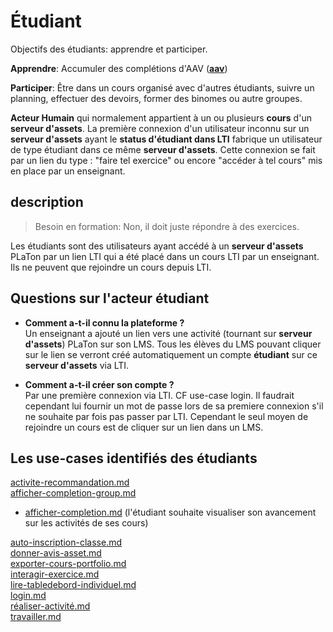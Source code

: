  
# Étudiant  

Objectifs des étudiants: apprendre et participer.

**Apprendre**: Accumuler des complétions d'AAV (**[aav](https://github.com/PremierLangage/plconception/tree/master/conception/concept/aav.md)**)

**Participer**: Être dans un cours organisé avec d'autres étudiants, suivre un planning, effectuer des devoirs, former des binomes ou autre groupes.

**Acteur Humain** qui normalement appartient à un ou plusieurs **cours** d'un **serveur d'assets**. La première connexion d'un utilisateur inconnu sur un **serveur d'assets** ayant le **status d'étudiant dans LTI** fabrique un utilisateur de type étudiant dans ce même **serveur d'assets**. Cette connexion se fait par un lien du type : "faire tel exercice" ou encore "accéder à tel cours" mis en place par un enseignant.

## description

> Besoin en formation: Non, il doit juste répondre à des exercices.

Les étudiants sont des utilisateurs ayant accédé à un **serveur d'assets** PLaTon par un lien LTI qui a été placé dans un cours LTI par un enseignant. Ils ne peuvent que rejoindre un cours depuis LTI. 

## Questions sur l'acteur étudiant

* **Comment a-t-il connu la plateforme ?** \
  Un enseignant a ajouté un lien vers une activité (tournant sur **serveur d'assets**) PLaTon sur son LMS. Tous les élèves du LMS pouvant cliquer sur le lien se verront créé automatiquement un compte **étudiant** sur ce **serveur d'assets** via LTI.
  
* **Comment a-t-il créer son compte ?** \
  Par une première connexion via LTI. CF use-case login. Il faudrait cependant lui fournir un mot de passe lors de sa premiere connexion s'il ne souhaite par fois pas passer par LTI. Cependant le seul moyen de rejoindre un cours est de cliquer sur un lien dans un LMS.

## Les use-cases identifiés des étudiants

[activite-recommandation.md](https://github.com/PremierLangage/platon-conception/blob/master/UC/Etudiant/activite-recommandation.md)   
[afficher-completion-group.md](https://github.com/PremierLangage/platon-conception/blob/master/UC/Etudiant/afficher-completion-group.md)   

* [afficher-completion.md](https://github.com/PremierLangage/platon-conception/blob/master/UC/Etudiant/afficher-completion.md) (l'étudiant souhaite visualiser son avancement sur les activités de ses cours)  

[auto-inscription-classe.md](https://github.com/PremierLangage/platon-conception/blob/master/UC/Etudiant/auto-inscription-classe.md)   
[donner-avis-asset.md](https://github.com/PremierLangage/platon-conception/blob/master/UC/Etudiant/donner-avis-asset.md)   
[exporter-cours-portfolio.md](https://github.com/PremierLangage/platon-conception/blob/master/UC/Etudiant/exporter-cours-portfolio.md)   
[interagir-exercice.md](https://github.com/PremierLangage/platon-conception/blob/master/UC/Etudiant/interagir-exercice.md)   
[lire-tabledebord-individuel.md](https://github.com/PremierLangage/platon-conception/blob/master/UC/Etudiant/lire-tabledebord-individuel.md)   
[login.md](https://github.com/PremierLangage/platon-conception/blob/master/UC/Etudiant/login.md)   
[réaliser-activité.md](https://github.com/PremierLangage/platon-conception/blob/master/UC/Etudiant/r%C3%A9aliser-activit%C3%A9.md)   
[travailler.md](https://github.com/PremierLangage/platon-conception/blob/master/UC/Etudiant/travailler.md)   

